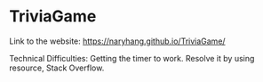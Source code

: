 # TriviaGame
Link to the website: https://naryhang.github.io/TriviaGame/

Technical Difficulties:
Getting the timer to work. Resolve it by using resource, Stack Overflow.
